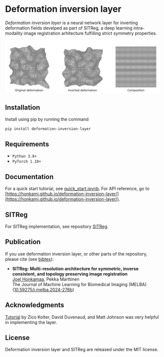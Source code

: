 # Deformation inversion layer

*Deformation inversion layer* is a neural network layer for inverting deformation fields develped as part of SITReg, a deep learning intra-modality image registration arhitecture fulfilling strict symmetry properties.

![example of an inverted deformation](tutorials/example.svg)

## Installation

Install using pip by running the command

    pip install deformation-inversion-layer

## Requirements

- `Python 3.8+`
- `PyTorch 1.10+`

## Documentation

For a quick start tutorial, see [quick_start.ipynb](tutorials/quick_start.ipynb). For API reference, go to [https://honkamj.github.io/deformation-inversion-layer/](https://honkamj.github.io/deformation-inversion-layer/).

## SITReg

For SITReg implementation, see repository [SITReg](https://github.com/honkamj/SITReg).

## Publication

If you use deformation inversion layer, or other parts of the repository, please cite (see [bibtex](citations.bib)):

- **SITReg: Multi-resolution architecture for symmetric, inverse consistent, and topology preserving image registration**  
[Joel Honkamaa](https://github.com/honkamj "Joel Honkamaa"), Pekka Marttinen  
The Journal of Machine Learning for Biomedical Imaging (MELBA) ([10.59275/j.melba.2024-276b](https://doi.org/10.59275/j.melba.2024-276b "10.59275/j.melba.2024-276b"))

## Acknowledgments

[Tutorial](http://implicit-layers-tutorial.org/) by Zico Kolter, David Duvenaud, and Matt Johnson was very helpful in implementing the layer.

## License

Deformation inversion layer and SITReg are released under the MIT license.